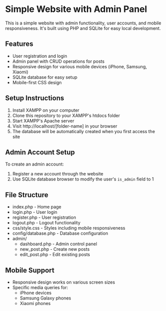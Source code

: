 # Simple Website with Admin Panel

This is a simple website with admin functionality, user accounts, and mobile responsiveness. It's built using PHP and SQLite for easy local development.

## Features
- User registration and login
- Admin panel with CRUD operations for posts
- Responsive design for various mobile devices (iPhone, Samsung, Xiaomi)
- SQLite database for easy setup
- Mobile-first CSS design

## Setup Instructions

1. Install XAMPP on your computer
2. Clone this repository to your XAMPP's htdocs folder
3. Start XAMPP's Apache server
4. Visit http://localhost/[folder-name] in your browser
5. The database will be automatically created when you first access the site

## Admin Account Setup

To create an admin account:
1. Register a new account through the website
2. Use SQLite database browser to modify the user's `is_admin` field to 1

## File Structure
- index.php - Home page
- login.php - User login
- register.php - User registration
- logout.php - Logout functionality
- css/style.css - Styles including mobile responsiveness
- config/database.php - Database configuration
- admin/
  - dashboard.php - Admin control panel
  - new_post.php - Create new posts
  - edit_post.php - Edit existing posts

## Mobile Support
- Responsive design works on various screen sizes
- Specific media queries for:
  - iPhone devices
  - Samsung Galaxy phones
  - Xiaomi phones
